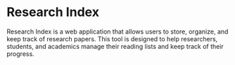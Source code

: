 # Research Index

Research Index is a web application that allows users to store, organize, and keep track of research papers. This tool is designed to help researchers, students, and academics manage their reading lists and keep track of their progress.
